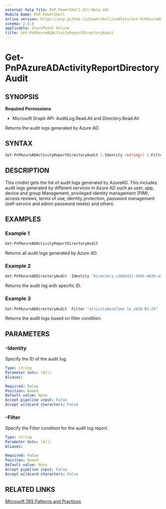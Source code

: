 ```yaml
---
external help file: PnP.PowerShell.dll-Help.xml
Module Name: PnP.PowerShell
online version: https://pnp.github.io/powershell/cmdlets/Get-PnPAzureADActivityReportDirectoryAudit.html
schema: 2.0.0
applicable: SharePoint Online
title: Get-PnPAzureADActivityReportDirectoryAudit
---
```


# Get-PnPAzureADActivityReportDirectoryAudit

## SYNOPSIS

**Required Permissions**

* Microsoft Graph API: AuditLog.Read.All and Directory.Read.All

Returns the audit logs generated by Azure AD.

## SYNTAX

```powershell
Get-PnPAzureADActivityReportDirectoryAudit [-Identity <string>] [-Filter <string>]
```

## DESCRIPTION

This cmdlet gets the list of audit logs generated by AzureAD. This includes audit logs generated by different services in Azure AD such as user, app, device and group Management, privileged identity management (PIM), access reviews, terms of use, identity protection, password management (self-service and admin password resets) and others.

## EXAMPLES

### Example 1

```powershell
Get-PnPAzureADActivityReportDirectoryAudit
```

Returns all audit logs generated by Azure AD.

### Example 2

```powershell
Get-PnPAzureADDirectoryAudit -Identity "Directory_c3b82411-5445-4620-aace-6a684a252673_02R72_362975819"
```

Returns the audit log with specific ID.

### Example 3

```powershell
Get-PnPAzureADDirectoryAudit -Filter "activityDateTime le 2018-01-24"
```

Returns the audit logs based on filter condition.

## PARAMETERS

### -Identity

Specify the ID of the audit log.

```yaml
Type: string
Parameter Sets: (All)
Aliases:

Required: False
Position: Named
Default value: None
Accept pipeline input: False
Accept wildcard characters: False
```

### -Filter

Specify the Filter condition for the audit log report.

```yaml
Type: string
Parameter Sets: (All)
Aliases:

Required: False
Position: Named
Default value: None
Accept pipeline input: False
Accept wildcard characters: False
```

## RELATED LINKS

[Microsoft 365 Patterns and Practices](https://aka.ms/m365pnp)
